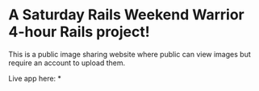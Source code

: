 # A Saturday Rails Weekend Warrior 4-hour Rails project!

This is a public image sharing website where public can view images but require
an account to upload them.

Live app here: *